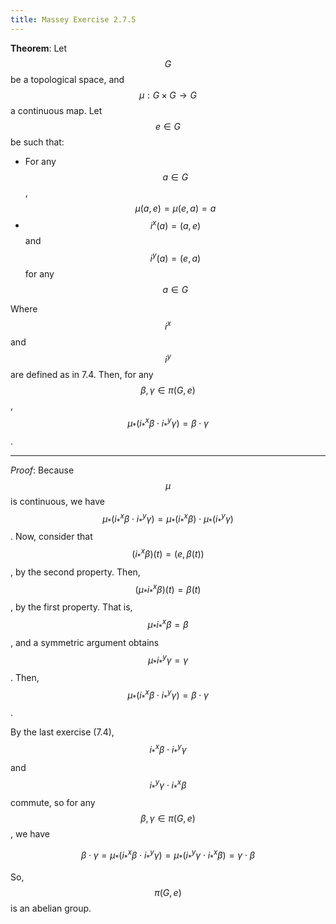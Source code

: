 ```yaml
---
title: Massey Exercise 2.7.5
---
```



**Theorem**:
Let $$G$$ be a topological space, and $$\mu : G \times G \rightarrow G$$ a continuous map.
Let $$e \in G$$ be such that:

* For any $$a \in G$$, $$\mu(a,e) = \mu(e, a) = a$$
* $$i^x(a) = (a,e)$$ and $$i^y(a) = (e,a)$$ for any $$a \in G$$

Where $$i^x$$ and $$i^y$$ are defined as in 7.4.
Then, for any $$\beta,\gamma \in \pi(G,e)$$, $$\mu_* ( i^x_* \beta \cdot i^y_* \gamma) = \beta \cdot \gamma$$.

----

*Proof*:
Because $$\mu$$ is continuous, we have $$\mu_* (i^x_* \beta \cdot i^y_* \gamma) = \mu_*(i^x_* \beta) \cdot \mu_*(i^y_* \gamma)$$.
Now, consider that $$(i^x_* \beta)(t) = (e, \beta(t))$$, by the second property.
Then, $$(\mu_* i^x_* \beta)(t) = \beta(t)$$, by the first property.
That is, $$\mu_* i^x_* \beta = \beta$$, and a symmetric argument obtains $$\mu_* i^y_* \gamma = \gamma$$.
Then, $$\mu_* (i^x_* \beta \cdot i^y_* \gamma) = \beta \cdot \gamma$$.



By the last exercise (7.4), $$i^x_* \beta \cdot i^y_* \gamma$$ and $$i^y_* \gamma \cdot i^x_* \beta$$ commute, so for any $$\beta, \gamma \in \pi(G,e)$$, we have

$$
\beta \cdot \gamma = \mu_*(i^x_* \beta \cdot i^y_* \gamma)
= \mu_*(i^y_* \gamma \cdot i^x_* \beta) = \gamma \cdot \beta
$$

So, $$\pi(G,e)$$ is an abelian group.
